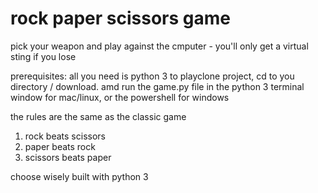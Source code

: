 # rock paper scissors game

pick your weapon and play against the cmputer - you'll only get a virtual sting if you lose

prerequisites: all you need is python 3 to playclone project, cd to you directory / download. amd run the game.py file in the python 3 terminal window for mac/linux, or the powershell for windows

the rules are the same as the classic game 
1. rock beats scissors
2. paper beats rock 
3. scissors beats paper

choose wisely 
built with python 3 
